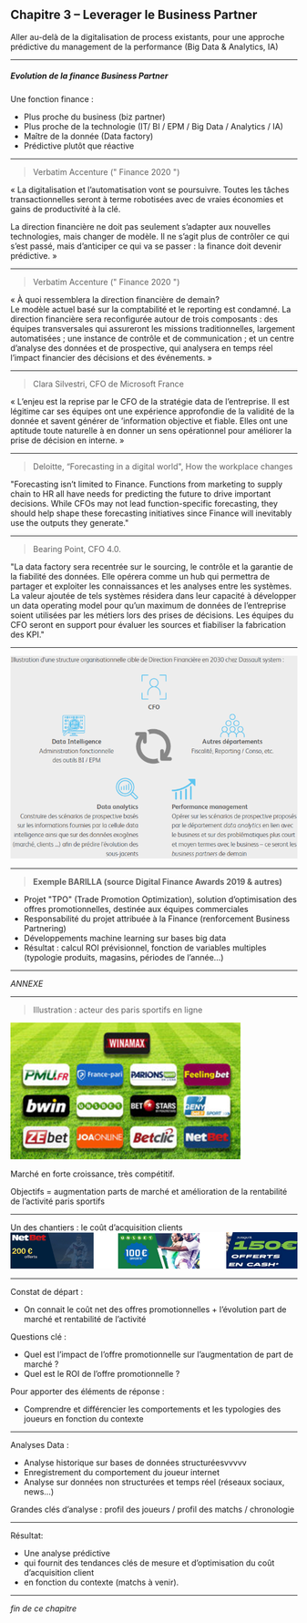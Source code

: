 ## Chapitre 3 – Leverager le Business Partner
Aller au-delà de la digitalisation de process existants, pour une approche prédictive du management de la performance (Big Data & Analytics, IA)

----

##### Evolution de la finance Business Partner
Une fonction finance :
- Plus proche du business (biz partner)
- Plus proche de la technologie (IT/ BI / EPM / Big Data / Analytics / IA)
- Maître de la donnée (Data factory)
- Prédictive plutôt que réactive

----

> Verbatim Accenture (" Finance 2020 ")    

« La digitalisation et l’automatisation vont se poursuivre. Toutes les tâches transactionnelles seront à terme robotisées avec de vraies économies et gains de productivité à la clé. 

La direction financière ne doit pas seulement s’adapter aux nouvelles technologies, mais changer de modèle. Il ne s’agit plus de contrôler ce qui s’est passé, mais d’anticiper ce qui va se passer : la finance doit devenir prédictive. » 

----

> Verbatim Accenture (" Finance 2020 ")    

« À quoi ressemblera la direction financière de demain?   
Le modèle actuel basé sur la comptabilité et le reporting est condamné. La direction financière sera reconfigurée autour de trois composants : des équipes transversales qui assureront les missions traditionnelles, largement automatisées ; une instance de contrôle et de communication ; et un centre d’analyse des données et de prospective, qui analysera en temps réel l’impact financier des décisions et des événements. »

----

> Clara Silvestri, CFO de Microsoft France    

« L’enjeu est la reprise par le CFO de la stratégie data de l’entreprise. Il est légitime car ses équipes ont une expérience approfondie de la validité de la donnée et savent générer de ’information objective et fiable. Elles ont une aptitude toute naturelle à en donner un sens opérationnel pour améliorer la prise de décision en interne. »     

----

> Deloitte, “Forecasting in a digital world", How the workplace changes    

"Forecasting isn’t limited to Finance. Functions from marketing to supply chain to HR all have needs for predicting the future to drive important decisions. While CFOs may not lead function-specific forecasting, they should help shape these forecasting initiatives since Finance will inevitably use the outputs they generate." 

----

> Bearing Point, CFO 4.0.    

"La data factory sera recentrée sur le sourcing, le contrôle et la garantie de la fiabilité des données. Elle opérera comme un hub qui permettra de partager et exploiter les connaissances et les analyses entre les systèmes. La valeur ajoutée de tels systèmes résidera dans leur capacité à développer un data operating model pour qu’un maximum de données de l’entreprise soient utilisées par les métiers lors des prises de décisions. Les équipes du CFO seront en support pour évaluer les sources et fiabiliser la fabrication des KPI."

----

<img src="images/DF_DS.png" style="background:none; border:none; box-shadow:none;"/>

----

> **Exemple BARILLA (source Digital Finance Awards 2019 & autres)**     

- Projet "TPO" (Trade Promotion Optimization), solution d’optimisation des offres promotionnelles, destinée aux équipes commerciales
- Responsabilité du projet attribuée à la Finance (renforcement Business Partnering)
- Développements machine learning sur bases big data
- Résultat : calcul ROI prévisionnel, fonction de variables multiples (typologie produits, magasins, périodes de l’année…)

----

*ANNEXE*

----

> Illustration : acteur des paris sportifs en ligne    

<img src="images/FDJ1.png" style="background:none; border:none; box-shadow:none;"/>    

Marché en forte croissance, très compétitif.     

Objectifs = augmentation parts de marché et amélioration de la rentabilité de l’activité paris sportifs

----

Un des chantiers : le coût d’acquisition clients
<img src="images/FDJ2.png" style="background:none; border:none; box-shadow:none;"/>

----

Constat de départ :    
- On connait le coût net des offres promotionnelles + l’évolution part de marché et rentabilité de l’activité     

Questions clé : 
- Quel est l’impact de l’offre promotionnelle sur l’augmentation de part de marché ?
- Quel est le ROI de l’offre promotionnelle ?     

Pour apporter des éléments de réponse :   
- Comprendre et différencier les comportements et les typologies des joueurs en fonction du contexte   

----

Analyses Data :
-	Analyse historique sur bases de données structuréesvvvvv   
-	Enregistrement du comportement du joueur internet   
-	Analyse sur données non structurées et temps réel (réseaux sociaux, news…)   

Grandes clés d’analyse : profil des joueurs / profil des matchs / chronologie    

----

Résultat: 
-	Une analyse prédictive   
-	qui fournit des tendances clés de mesure et d’optimisation du coût d’acquisition client    
-	en fonction du contexte (matchs à venir). 

----

*fin de ce chapitre*
